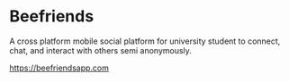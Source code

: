# Beefriends

A cross platform mobile social platform for university student to connect, chat, and interact with others semi anonymously.

https://beefriendsapp.com
